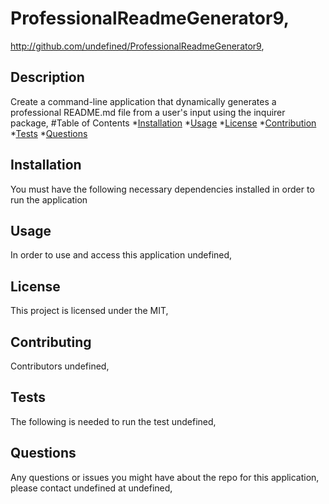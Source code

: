 


  # ProfessionalReadmeGenerator9,
  http://github.com/undefined/ProfessionalReadmeGenerator9,

  ## Description 

  Create a command-line application that dynamically generates a professional README.md file from a user's input using the inquirer package,
  #Table of Contents
  *[Installation](#installation)
  *[Usage](#usage)
  *[License](#license)
  *[Contribution](#contribution)
  *[Tests](#tests)
  *[Questions](#questions)


  ## Installation
 You must have the following necessary dependencies installed in order to run the application
  

  ## Usage

 In order to use and access this application undefined,

 ## License
  This project is licensed under the MIT,

  ## Contributing
 Contributors undefined,

  ## Tests
  The following is needed to run the test undefined,

  ## Questions
  Any questions or issues you might have about the repo for this application, please contact undefined at  undefined,

  